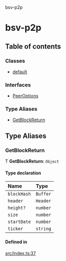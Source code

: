 bsv-p2p

# bsv-p2p

## Table of contents

### Classes

- [default](classes/default.md)

### Interfaces

- [PeerOptions](interfaces/PeerOptions.md)

### Type Aliases

- [GetBlockReturn](README.md#getblockreturn)

## Type Aliases

### GetBlockReturn

Ƭ **GetBlockReturn**: `Object`

#### Type declaration

| Name | Type |
| :------ | :------ |
| `blockHash` | `Buffer` |
| `header` | `Header` |
| `height?` | `number` |
| `size` | `number` |
| `startDate` | `number` |
| `ticker` | `string` |

#### Defined in

[src/index.ts:37](https://github.com/kevinejohn/bsv-p2p/blob/master/src/index.ts#L37)
